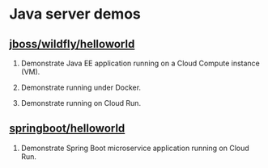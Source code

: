 # Java server demos

## [jboss/wildfly/helloworld](jboss/wildfly/helloworld)

1. Demonstrate Java EE application running on a Cloud Compute instance (VM).

2. Demonstrate running under Docker.

3. Demonstrate running on Cloud Run.

## [springboot/helloworld](springboot/helloworld)

1. Demonstrate Spring Boot microservice application running on Cloud Run.
